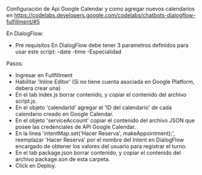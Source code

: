 Configuración de Api Google Calendar y como agregar nuevos calendarios en https://codelabs.developers.google.com/codelabs/chatbots-dialogflow-fulfillment/#5

En DialogFlow:
- Pre requisitos
En DialogFlow debe tener 3 parametros definidos para usar este script:
    -date
    -time
    -Especialidad

Pasos:
* Ingresar en Fullfillment
* Habilitar 'Inline Editor' 
    (Si no tiene cuenta asociada en Google Platform, debera crear una)
* En el tab index.js borrar contenido, y copiar el contenido del archivo script.js.
* En el objeto 'calendarId' agregar el 'ID del calendario' de cada calendario creado en Google Calendar.
* En el objeto 'serviceAccount' copiar el contenido del archivo JSON que posee las credenciales
    de API Google Calendar.
* En la linea 'intentMap.set('Hacer Reserva', makeAppointment);', reemplazar 'Hacer Reserva' por el nombre
    del Intent en DialogFlow encargado de obtener los valores del usuario para registrar el turno.
* En el tab package.json borrar contenido, y copiar el contenido del archivo package.son de esta carpeta.
* Click en Deploy.


